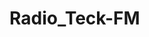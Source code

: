 # Radio_Teck-FM
<amp-auto-ads type="adsense"
              data-ad-client="ca-pub-1390068440658587">
</amp-auto-ads>
